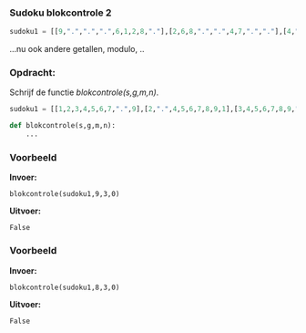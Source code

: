 ### Sudoku blokcontrole 2

```python
sudoku1 = [[9,".",".",".",6,1,2,8,"."],[2,6,8,".",".",4,7,".","."],[4,".",".",5,".",8,".",3,9],[".",8,".",2,5,".",1,4,"."],[".",".",4,8,1,".",".",9,3],[1,5,9,".",".",3,".",".",6],[5,".",2,".",".",7,4,".",8],[".",1,".",9,4,".",".",7,5],[".",4,7,1,8,".",9,".","."]]
```
...nu ook andere getallen, modulo, ..







### Opdracht: 
Schrijf de functie *blokcontrole(s,g,m,n)*.
```python
sudoku1 = [[1,2,3,4,5,6,7,".",9],[2,".",4,5,6,7,8,9,1],[3,4,5,6,7,8,9,".",2],[4,5,".",7,8,9,1,2,3],[5,6,7,8,9,1,2,3,4],[6,7,8,9,1,2,3,4,5],[7,8,9,1,2,3,4,5,6],[8,9,1,2,3,4,5,6,7],[9,1,2,3,4,5,6,7,8]]

def blokcontrole(s,g,m,n):
    ...
```


### Voorbeeld
**Invoer:**

    blokcontrole(sudoku1,9,3,0)
    
**Uitvoer:**

    False

### Voorbeeld
**Invoer:**

    blokcontrole(sudoku1,8,3,0)
    
**Uitvoer:**

    False
